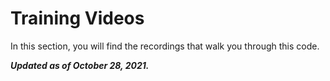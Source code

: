 # Training Videos
In this section, you will find the recordings that walk you through this code.

**_Updated as of October 28, 2021._**
